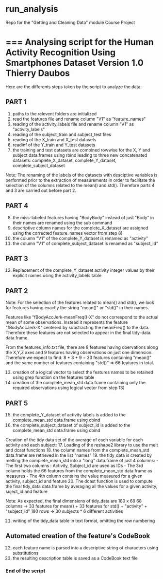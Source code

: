 # run_analysis
Repo for the "Getting and Cleaning Data" module Course Project

===
Analysing script for the Human Activity Recognition Using Smartphones Dataset
Version 1.0
Thierry Daubos
===

Here are the differents steps taken by the script to analyze the data:

## PART 1
1. paths to the relevent folders are initialized
2. read the features file and rename column "V1" as "feature_names"
3. reading of the activity_labels file and rename column "V1" as "activity_labels"
4. reading of the subject_train and subject_test files
5. reading of the X_train and X_test datasets
6. readinf of the Y_train and Y_test datasets
7. the training and test datasets are combined rowwise for the X, Y and subject data.frames using rbind
   leading to three new concatenated datasets: complete_X_dataset, complete_Y_dataset, complete_subject_dataset

Note: The renaming of the labels of the datasets with desciptive variables is performed prior to the extraction of measurements in order to facilitate the selection of the columns related to the mean() and std(). Therefore parts 4 and 3 are carried out before part 2.

## PART 4
8. the miss-labeled features having "BodyBody" instead of just "Body" in their names are renamed using the sub command
9. descriptive column names for the complete_X_dataset are assigned using the corrected feature_names vector from step 8)
10. the column "V1" of the complete_Y_dataset is renamed as "activity"
11. the column "V1" of complete_subject_dataset is renamed as "subject_id"

## PART 3
12. Replacement of the complete_Y_dataset activity integer values by their explicit names using the activity_labels table

## PART 2
Note: For the selection of the features related to mean() and std(), we look for features having exactly the string "mean()" or "std()" in their names. 

Features like "fBodyAccJerk-meanFreq()-X" do not correspond to the actual mean of some observations. Instead it represents the feature "fBodyAccJerk-X" centered by substracting the meanFreq() to the data. Therefore these features are not selected to appear in the final tidy-data data.frame.

From the features_info.txt file, there are 8 features having obervations along the X,Y,Z axes and 9 features having observations on just one dimension. Therefore we expect to find: 8 * 3 + 9 = 33 features containing "mean()" and the same number of features containing "std()" => 66 features in total.

13. creation of a logical vector to select the features names to be retained using grep function on the features table
14. creation of the complete_mean_std data.frame containing only the required observations using logical vector from step 13)

## PART 5
15. the complete_Y_dataset of activity labels is added to the complete_mean_std data.frame using cbind
16. the complete_subject_dataset of subject_id is added to the complete_mean_std data.frame using cbind

Creation of the tidy data set of the average of each variable for each activity and each subject:
17. Loading of the reshape2 library to use the melt and dcast functions
18. the column names from the complete_mean_std data.frame are retrieved in the list "names"
19. the tidy_data is created by melting the complete_mean_std into a "long" data.frame of just 4 columns:
    - The first two columns : Activity, Subject_id are used as IDs
    - The 3rd column holds the 66 features from the complete_mean_std data.frame as measures
    - The 4th column contains the value measured for a given activity, subject_id and feature
20. The dcast function is used to compute the final tidy_data data.frame by averaging all the values for a given activity,       suject_id and feature

Note: As expected, the final dimensions of tidy_data are 180 x 68
      68 columns -> 33 features for mean() + 33 features for std() + "activity" + "subject_id"
      180 rows   -> 30 subjects * 6 different activities

21. writing of the tidy_data table in text format, omitting the row numbering

## Automated creation of the feature's CodeBook
22. each feature name is parsed into a descriptive string of characters using substitutions
23. the resulting description table is saved as a CodeBook text file

### End of the script
